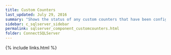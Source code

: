 ```yaml
---
title: Custom Counters
last_updated: July 29, 2016
summary: "Shows the status of any custom counters that have been configured."
sidebar: c_sqlserver_sidebar
permalink: sqlserver_component_customcounters.html
folder: ConnectSQLServer
---
```


{% include links.html %}
